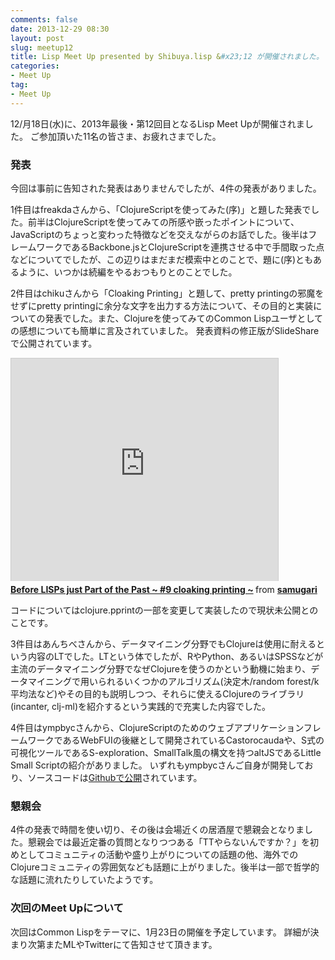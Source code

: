```yaml
---
comments: false
date: 2013-12-29 08:30
layout: post
slug: meetup12
title: Lisp Meet Up presented by Shibuya.lisp &#x23;12 が開催されました。
categories:
- Meet Up
tag:
- Meet Up
---
```


12/月18日(水)に、2013年最後・第12回目となるLisp Meet Upが開催されました。
ご参加頂いた11名の皆さま、お疲れさまでした。

### 発表
今回は事前に告知された発表はありませんでしたが、4件の発表がありました。

1件目はfreakdaさんから、「ClojureScriptを使ってみた(序)」と題した発表でした。前半はClojureScriptを使ってみての所感や嵌ったポイントについて、JavaScriptのちょっと変わった特徴などを交えながらのお話でした。後半はフレームワークであるBackbone.jsとClojureScriptを連携させる中で手間取った点などについてでしたが、この辺りはまだまだ模索中とのことで、題に(序)ともあるように、いつかは続編をやるおつもりとのことでした。

2件目はchikuさんから「Cloaking Printing」と題して、pretty printingの邪魔をせずにpretty printingに余分な文字を出力する方法について、その目的と実装についての発表でした。また、Clojureを使ってみてのCommon Lispユーザとしての感想についても簡単に言及されていました。
発表資料の修正版がSlideShareで公開されています。
<iframe src="http://www.slideshare.net/slideshow/embed_code/29395241" width="427" height="356" frameborder="0" marginwidth="0" marginheight="0" scrolling="no" style="border:1px solid #CCC;border-width:1px 1px 0;margin-bottom:5px" allowfullscreen> </iframe> <div style="margin-bottom:5px"> <strong> <a href="https://www.slideshare.net/samugari/before-lisps-just-cloaking-printingpub" title="Before LISPs just Part of the Past ~ #9 cloaking printing ~" target="_blank">Before LISPs just Part of the Past ~ #9 cloaking printing ~</a> </strong> from <strong><a href="http://www.slideshare.net/samugari" target="_blank">samugari</a></strong> </div>

コードについてはclojure.pprintの一部を変更して実装したので現状未公開とのことです。

3件目はあんちべさんから、データマイニング分野でもClojureは使用に耐えるという内容のLTでした。LTという体でしたが、RやPython、あるいはSPSSなどが主流のデータマイニング分野でなぜClojureを使うのかという動機に始まり、データマイニングで用いられるいくつかのアルゴリズム(決定木/random forest/k平均法など)やその目的も説明しつつ、それらに使えるClojureのライブラリ(incanter, clj-ml)を紹介するという実践的で充実した内容でした。

4件目はympbycさんから、ClojureScriptのためのウェブアプリケーションフレームワークであるWebFUIの後継として開発されているCastorocaudaや、S式の可視化ツールであるS-exploration、SmallTalk風の構文を持つaltJSであるLittle Small Scriptの紹介がありました。
いずれもympbycさんご自身が開発しており、ソースコードは<a href="https://github.com/ympbyc">Githubで公開</a>されています。

### 懇親会

4件の発表で時間を使い切り、その後は会場近くの居酒屋で懇親会となりました。懇親会では最近定番の質問となりつつある「TTやらないんですか？」を初めとしてコミュニティの活動や盛り上がりについての話題の他、海外でのClojureコミュニティの雰囲気なども話題に上がりました。後半は一部で哲学的な話題に流れたりしていたようです。

### 次回のMeet Upについて
次回はCommon Lispをテーマに、1月23日の開催を予定しています。
詳細が決まり次第またMLやTwitterにて告知させて頂きます。
